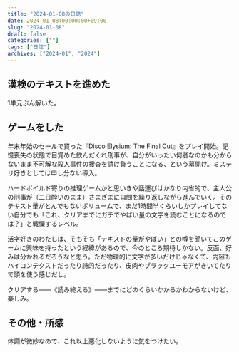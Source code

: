 ```yaml
---
title: "2024-01-08の日誌"
date: 2024-01-08T00:00:00+09:00
slug: "2024-01-08"
draft: false
categories: [""]
tags: ["日誌"]
archives: ["2024-01", "2024"]
---
```

## 漢検のテキストを進めた

1単元ぶん解いた。

## ゲームをした

年末年始のセールで買った『Disco Elysium: The Final Cut』をプレイ開始。記憶喪失の状態で目覚めた飲んだくれ刑事が、自分がいったい何者なのかも分からないまま不可解な殺人事件の捜査を請け負うことになる、という幕開け。ミステリ好きとしては申し分ない導入。

ハードボイルド寄りの推理ゲームかと思いきや話運びはかなり内省的で、主人公の刑事が（二日酔いのまま）さまざまに自問を繰り返しながら進んでいく。そのテキスト量がとんでもないボリュームで、まだ1時間半くらいしかプレイしてない自分でも「これ、クリアまでにガチでやばい量の文字を読むことになるのでは？」と戦慄するレベル。

活字好きのわたしは、そもそも「テキストの量がやばい」との噂を聞いてこのゲームに興味を持ったという経緯があるので、今のところ期待しかない。反面、好みは分かれるだろうなと思う。ただ物理的に文字が多いだけじゃなくて、内容もハイコンテクストだったり詩的だったり、皮肉やブラックユーモアがきいてたりで頭を使う感じだし。

クリアする――《読み終える》――までにどのくらいかかるかわからないけど、楽しみ。

## その他・所感

体調が微妙なので、これ以上悪化しないように気をつけたい。
